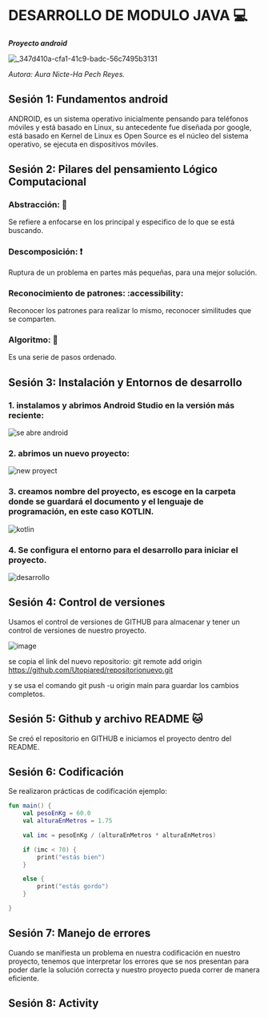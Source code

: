 # DESARROLLO DE MODULO JAVA 💻
_**Proyecto android**_

![_347d410a-cfa1-41c9-badc-56c7495b3131](https://github.com/Utopiared/ProyectoFinal/assets/156848411/865c3e02-aab4-4e3f-aa22-1bccd558a3cc)


*Autora: Aura Nicte-Ha Pech Reyes.*

## Sesión 1: Fundamentos android

ANDROID, es un sistema operativo inicialmente pensando para teléfonos móviles y está basado en Linux, su antecedente fue diseñada por google, está basado en Kernel de Linux es Open Source es el núcleo del sistema operativo, se ejecuta en dispositivos móviles.


## Sesión 2: Pilares del pensamiento Lógico Computacional

### Abstracción: 🧠
Se refiere a enfocarse en los principal y especifico de lo que se está buscando.
### Descomposición: ❗
Ruptura de un problema en partes más pequeñas, para una mejor solución.

### Reconocimiento de patrones: :accessibility:
Reconocer los patrones para realizar lo mismo, reconocer similitudes que se comparten.

### Algoritmo: 🔄
Es una serie de pasos ordenado.


## Sesión 3: Instalación y Entornos de desarrollo


### 1. instalamos y abrimos Android Studio en la versión más reciente:

![se abre android](https://github.com/Utopiared/ProyectoFinal/assets/156848411/4cbe3f43-8df3-4c75-b61d-45904360a548)

### 2. abrimos un nuevo proyecto:

![new proyect](https://github.com/Utopiared/ProyectoFinal/assets/156848411/c8b80453-ad97-48cb-bf40-d48795c8e2e7)

### 3. creamos nombre del proyecto, es escoge en la carpeta donde se guardará el documento y el lenguaje de programación, en este caso KOTLIN.

![kotlin](https://github.com/Utopiared/ProyectoFinal/assets/156848411/aff20c37-80d9-4f2d-bdb0-e54d8182b798)

### 4. Se configura el entorno para el desarrollo para iniciar el proyecto.

![desarrollo](https://github.com/Utopiared/ProyectoFinal/assets/156848411/e335757c-cc92-443e-8698-dadf9d03997e)

## Sesión 4: Control de versiones
Usamos el control de versiones de GITHUB para almacenar y tener un control de versiones de nuestro proyecto.

![image](https://github.com/Utopiared/ProyectoFinal/assets/156848411/fee661c7-b869-46f8-8dde-e36f92f92e3f)

se copia el link del nuevo repositorio: git remote add origin https://github.com/Utopiared/repositorionuevo.git

 y se usa el comando git push -u origin main para guardar los cambios completos.

## Sesión 5: Github y archivo README 🐱

Se creó el repositorio en GITHUB e iniciamos el proyecto dentro del README.


## Sesión 6: Codificación

Se realizaron prácticas de codificación ejemplo:

```kotlin
fun main() {
    val pesoEnKg = 60.0
    val alturaEnMetros = 1.75

    val imc = pesoEnKg / (alturaEnMetros * alturaEnMetros)

    if (imc < 70) {
        print("estás bien")
    }

    else {
        print("estás gordo")
    }

}
```

## Sesión 7: Manejo de errores

Cuando se manifiesta un problema en nuestra codificación en nuestro proyecto, tenemos que interpretar los errores que se nos presentan para poder darle la solución correcta y nuestro proyecto pueda correr de manera eficiente.



## Sesión 8: Activity


